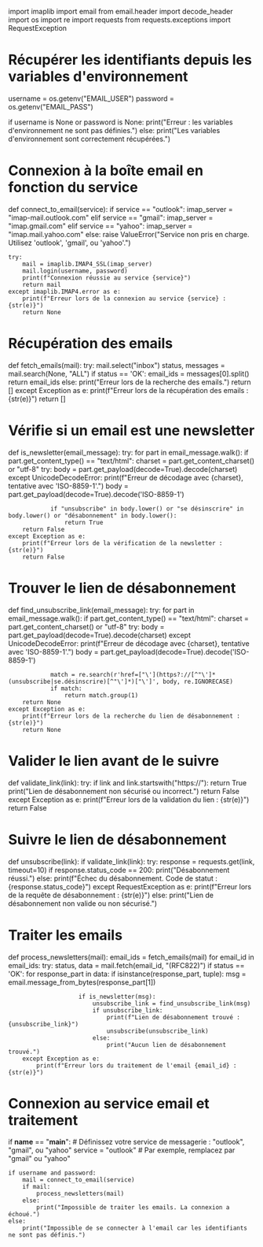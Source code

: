import imaplib
import email
from email.header import decode_header
import os
import re
import requests
from requests.exceptions import RequestException

# Récupérer les identifiants depuis les variables d'environnement
username = os.getenv("EMAIL_USER")
password = os.getenv("EMAIL_PASS")

if username is None or password is None:
    print("Erreur : les variables d'environnement ne sont pas définies.")
else:
    print("Les variables d'environnement sont correctement récupérées.")

# Connexion à la boîte email en fonction du service
def connect_to_email(service):
    if service == "outlook":
        imap_server = "imap-mail.outlook.com"
    elif service == "gmail":
        imap_server = "imap.gmail.com"
    elif service == "yahoo":
        imap_server = "imap.mail.yahoo.com"
    else:
        raise ValueError("Service non pris en charge. Utilisez 'outlook', 'gmail', ou 'yahoo'.")

    try:
        mail = imaplib.IMAP4_SSL(imap_server)
        mail.login(username, password)
        print(f"Connexion réussie au service {service}")
        return mail
    except imaplib.IMAP4.error as e:
        print(f"Erreur lors de la connexion au service {service} : {str(e)}")
        return None

# Récupération des emails
def fetch_emails(mail):
    try:
        mail.select("inbox")
        status, messages = mail.search(None, "ALL")
        if status == 'OK':
            email_ids = messages[0].split()
            return email_ids
        else:
            print("Erreur lors de la recherche des emails.")
            return []
    except Exception as e:
        print(f"Erreur lors de la récupération des emails : {str(e)}")
        return []

# Vérifie si un email est une newsletter
def is_newsletter(email_message):
    try:
        for part in email_message.walk():
            if part.get_content_type() == "text/html":
                charset = part.get_content_charset() or "utf-8"
                try:
                    body = part.get_payload(decode=True).decode(charset)
                except UnicodeDecodeError:
                    print(f"Erreur de décodage avec {charset}, tentative avec 'ISO-8859-1'.")
                    body = part.get_payload(decode=True).decode('ISO-8859-1')

                if "unsubscribe" in body.lower() or "se désinscrire" in body.lower() or "désabonnement" in body.lower():
                    return True
        return False
    except Exception as e:
        print(f"Erreur lors de la vérification de la newsletter : {str(e)}")
        return False

# Trouver le lien de désabonnement
def find_unsubscribe_link(email_message):
    try:
        for part in email_message.walk():
            if part.get_content_type() == "text/html":
                charset = part.get_content_charset() or "utf-8"
                try:
                    body = part.get_payload(decode=True).decode(charset)
                except UnicodeDecodeError:
                    print(f"Erreur de décodage avec {charset}, tentative avec 'ISO-8859-1'.")
                    body = part.get_payload(decode=True).decode('ISO-8859-1')

                match = re.search(r'href=["\'](https?://[^"\']*(unsubscribe|se.désinscrire)[^"\']*)["\']', body, re.IGNORECASE)
                if match:
                    return match.group(1)
        return None
    except Exception as e:
        print(f"Erreur lors de la recherche du lien de désabonnement : {str(e)}")
        return None

# Valider le lien avant de le suivre
def validate_link(link):
    try:
        if link and link.startswith("https://"):
            return True
        print("Lien de désabonnement non sécurisé ou incorrect.")
        return False
    except Exception as e:
        print(f"Erreur lors de la validation du lien : {str(e)}")
        return False

# Suivre le lien de désabonnement
def unsubscribe(link):
    if validate_link(link):
        try:
            response = requests.get(link, timeout=10)
            if response.status_code == 200:
                print("Désabonnement réussi.")
            else:
                print(f"Échec du désabonnement. Code de statut : {response.status_code}")
        except RequestException as e:
            print(f"Erreur lors de la requête de désabonnement : {str(e)}")
    else:
        print("Lien de désabonnement non valide ou non sécurisé.")

# Traiter les emails
def process_newsletters(mail):
    email_ids = fetch_emails(mail)
    for email_id in email_ids:
        try:
            status, data = mail.fetch(email_id, "(RFC822)")
            if status == 'OK':
                for response_part in data:
                    if isinstance(response_part, tuple):
                        msg = email.message_from_bytes(response_part[1])

                        if is_newsletter(msg):
                            unsubscribe_link = find_unsubscribe_link(msg)
                            if unsubscribe_link:
                                print(f"Lien de désabonnement trouvé : {unsubscribe_link}")
                                unsubscribe(unsubscribe_link)
                            else:
                                print("Aucun lien de désabonnement trouvé.")
        except Exception as e:
            print(f"Erreur lors du traitement de l'email {email_id} : {str(e)}")

# Connexion au service email et traitement
if __name__ == "__main__":
    # Définissez votre service de messagerie : "outlook", "gmail", ou "yahoo"
    service = "outlook"  # Par exemple, remplacez par "gmail" ou "yahoo"
    
    if username and password:
        mail = connect_to_email(service)
        if mail:
            process_newsletters(mail)
        else:
            print("Impossible de traiter les emails. La connexion a échoué.")
    else:
        print("Impossible de se connecter à l'email car les identifiants ne sont pas définis.")
